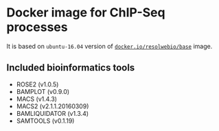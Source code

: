 # Docker image for ChIP-Seq processes

It is based on `ubuntu-16.04` version of [`docker.io/resolwebio/base`](
https://hub.docker.com/r/resolwebio/base/) image.

Included bioinformatics tools
-----------------------------
* ROSE2 (v1.0.5)
* BAMPLOT (v0.9.0)
* MACS (v1.4.3)
* MACS2 (v2.1.1.20160309)
* BAMLIQUIDATOR (v1.3.4)
* SAMTOOLS (v0.1.19)
